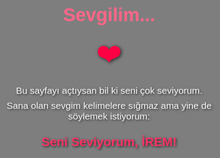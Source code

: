 <!DOCTYPE html>
<html lang="tr">
<head>
  <meta charset="UTF-8" />
  <meta name="viewport" content="width=device-width, initial-scale=1" />
  <meta name="description" content="Bu sayfa sana olan sevgimi anlatmak için var." />
  <meta name="keywords" content="Aşk, Seni Seviyorum, [Sevgilinin Adı], Aşk Mesajı, Romantik" />
  <title>Sana Bir Sözüm Var</title>
  <style>
    /*[ https://resimlink.com/90bunprE56 ](https://raw.githubusercontent.com/enesberkay2002-droid/qwera/08b391a379c0333ecf081817bf91a1efb52eb57d/WhatsApp%20Image%202025-08-05%20at%2015.22.38.jpeg)*/
    body {
      margin: 0;
      padding: 50px;
      font-family: 'Arial', sans-serif;
      color: #fff;
      text-align: center;
      background-image: url('[FOTOĞRAF_URL]');
      background-size: cover;
      background-position: center;
      background-repeat: no-repeat;
      /* Üstüne hafif karartma efekti için: */
      position: relative;
      min-height: 100vh;
    }
    /* Karartma katmanı */
    body::before {
      content: "";
      position: fixed;
      top: 0; left: 0; right: 0; bottom: 0;
      background: rgba(0,0,0,0.5); /* Siyah yarı saydam */
      z-index: 0;
    }
    /* İçerik */
    .content {
      position: relative;
      z-index: 1;
      max-width: 600px;
      margin: 0 auto;
    }
    h1 {
      color: #ff6688;
      font-size: 3em;
      margin-bottom: 10px;
    }
    p {
      font-size: 1.5em;
      margin: 10px 0;
      text-shadow: 2px 2px 5px rgba(0,0,0,0.7);
    }
    h2 {
      color: #ff99aa;
      font-size: 2em;
      text-shadow: 2px 2px 5px rgba(0,0,0,0.7);
      margin-top: 30px;
    }
    .heart {
      font-size: 4em;
      color: #ff0044;
      margin: 20px 0;
      animation: pulse 1s infinite;
      text-shadow: 2px 2px 8px rgba(0,0,0,0.7);
    }
    @keyframes pulse {
      0% { transform: scale(1); }
      50% { transform: scale(1.2); }
      100% { transform: scale(1); }
    }
  </style>
</head>
<body>
  <div class="content">
    <h1>Sevgilim...</h1>
    <div class="heart">❤️</div>
    <p>Bu sayfayı açtıysan bil ki seni çok seviyorum.</p>
    <p>Sana olan sevgim kelimelere sığmaz ama yine de söylemek istiyorum:</p>
    <h2 style="color: #ff3366;">Seni Seviyorum, İREM!</h2>
  </div>
</body>
</html>
